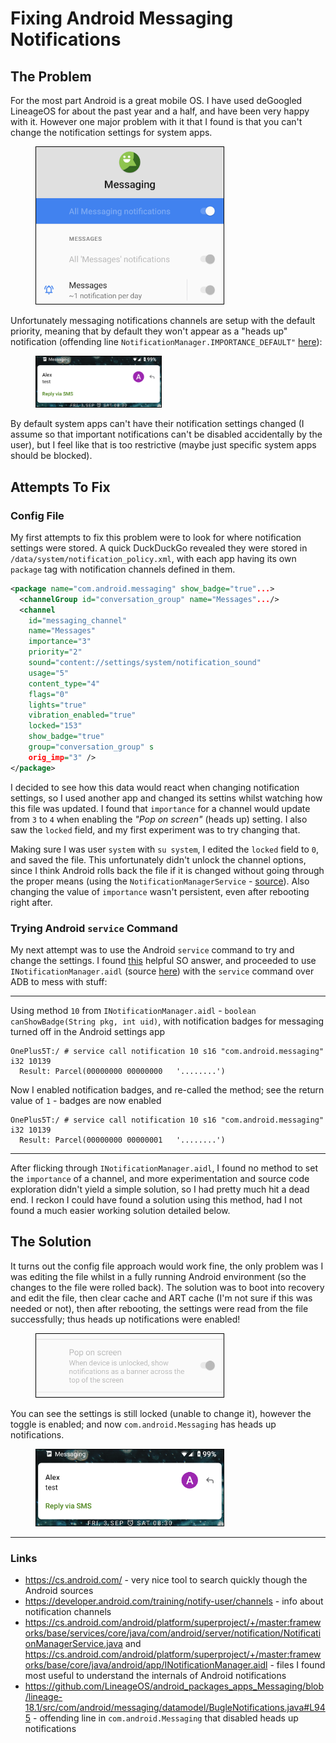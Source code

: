# Fixing Android Messaging Notifications
## The Problem
For the most part Android is a great mobile OS. I have used deGoogled LineageOS for about the past year and a half, and have been very happy with it. However one major problem with it that I found is that you can't change the notification settings for system apps.

<figure>
<img width="300" src="../Images/messaging-locked-notif.png" alt="" style="border:1px solid black;"/>
<figcaption style="font-style: italic;">
</figcaption>
</figure>

Unfortunately messaging notifications channels are setup with the default priority, meaning that by default they won't appear as a "heads up" notification (offending line `NotificationManager.IMPORTANCE_DEFAULT"` [here](https://github.com/LineageOS/android_packages_apps_Messaging/blob/07958b86402884895e2e19a9c9ded5f5944b3d58/src/com/android/messaging/datamodel/BugleNotifications.java#L945)):

<figure>
<img width="200" src="../Images/heads-up-notif.png" alt="" style="border:1px solid black;"/>
<figcaption style="font-style: italic;">
</figcaption>
</figure>

By default system apps can't have their notification settings changed (I assume so that important notifications can't be disabled accidentally by the user), but I feel like that is too restrictive (maybe just specific system apps should be blocked).

## Attempts To Fix
### Config File
My first attempts to fix this problem were to look for where notification settings were stored. A quick DuckDuckGo revealed they were stored in `/data/system/notification_policy.xml`, with each app having its own `package` tag with notification channels defined in them.

```xml
<package name="com.android.messaging" show_badge="true"...>
  <channelGroup id="conversation_group" name="Messages".../>
  <channel 
    id="messaging_channel" 
    name="Messages" 
    importance="3" 
    priority="2" 
    sound="content://settings/system/notification_sound" 
    usage="5" 
    content_type="4" 
    flags="0" 
    lights="true" 
    vibration_enabled="true" 
    locked="153" 
    show_badge="true" 
    group="conversation_group" s
    orig_imp="3" />
</package>
```

I decided to see how this data would react when changing notification settings, so I used another app and changed its settins whilst watching how this file was updated. I found that `importance` for a channel would update from `3` to `4` when enabling the _"Pop on screen"_ (heads up) setting. I also saw the `locked` field, and my first experiment was to try changing that.

Making sure I was user `system` with `su system`, I edited the `locked` field to `0`, and saved the file. This unfortunately didn't unlock the channel options, since I think Android rolls back the file if it is changed without going through the proper means (using the `NotificationManagerService` - [source](https://cs.android.com/android/platform/superproject/+/master:frameworks/base/services/core/java/com/android/server/notification/NotificationManagerService.java?q=notification_policy.xml)). Also changing the value of `importance` wasn't persistent, even after rebooting right after.

### Trying Android `service` Command

My next attempt was to use the Android `service` command to try and change the settings. I found [this](https://android.stackexchange.com/questions/34625/where-to-find-description-of-all-system-bin-service-calls) helpful SO answer, and proceeded to use `INotificationManager.aidl` (source [here](https://cs.android.com/android/platform/superproject/+/master:frameworks/base/core/java/android/app/INotificationManager.aidl)) with the `service` command over ADB to mess with stuff:

___

Using method `10` from `INotificationManager.aidl` - `boolean canShowBadge(String pkg, int uid)`, with notification badges for messaging turned off in the Android settings app
```
OnePlus5T:/ # service call notification 10 s16 "com.android.messaging" i32 10139
  Result: Parcel(00000000 00000000   '........')
```
Now I enabled notification badges, and re-called the method; see the return value of `1` - badges are now enabled
```
OnePlus5T:/ # service call notification 10 s16 "com.android.messaging" i32 10139
  Result: Parcel(00000000 00000001   '........')
```

___

After flicking through `INotificationManager.aidl`, I found no method to set the `importance` of a channel, and more experimentation and source code exploration didn't yield a simple solution, so I had pretty much hit a dead end. I reckon I could have found a solution using this method, had I not found a much easier working solution detailed below.

## The Solution
It turns out the config file approach would work fine, the only problem was I was editing the file whilst in a fully running Android environment (so the changes to the file were rolled back). The solution was to boot into recovery and edit the file, then clear cache and ART cache (I'm not sure if this was needed or not), then after rebooting, the settings were read from the file successfully; thus heads up notifications were enabled!

<figure>
<img width="300" src="../Images/success-notif.png" alt="" style="border:1px solid black;"/>
<figcaption style="font-style: italic;">
</figcaption>
</figure>

You can see the settings is still locked (unable to change it), however the toggle is enabled; and now `com.android.Messaging` has heads up notifications.

<figure>
<img width="300" src="../Images/heads-up-notif.png" alt="" style="border:1px solid black;"/>
<figcaption style="font-style: italic;">
</figcaption>
</figure>

___

### Links
- https://cs.android.com/ - very nice tool to search quickly though the Android sources
- https://developer.android.com/training/notify-user/channels - info about notification channels
- https://cs.android.com/android/platform/superproject/+/master:frameworks/base/services/core/java/com/android/server/notification/NotificationManagerService.java and https://cs.android.com/android/platform/superproject/+/master:frameworks/base/core/java/android/app/INotificationManager.aidl - files I found most useful to understand the internals of Android notifications
- https://github.com/LineageOS/android_packages_apps_Messaging/blob/lineage-18.1/src/com/android/messaging/datamodel/BugleNotifications.java#L945 - offending line in `com.android.Messaging` that disabled heads up notifications